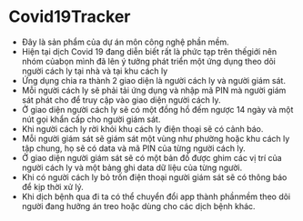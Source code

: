# Covid19Tracker

- Đây là sản phẩm của dự án môn công nghệ phần mềm. 
- Hiện tại dịch Covid 19 đang diễn biết rất là phức tạp trên thếgiới nên nhóm 
củabọn mình đã lên ý tưởng phát triển một ứng dụng theo dõi người cách ly tại 
nhà và tại khu cách ly 
- Ứng dụng chia ra thành 2 giao diện là người cách ly và người giám sát. 
- Mỗi người cách ly sẽ phải tải ứng dụng và nhập mã PIN mà người giám sát phát 
cho để truy cập vào giao diện người cách ly. 
- Ở giao diện người cách ly sẽ có một đồng hồ đếm ngược 14 ngày và một nút gọi 
khẩn cấp cho người giám sát. 
- Khi người cách ly rời khỏi khu cách ly điện thoại sẽ có cảnh báo. 
- Mỗi người giám sát sẽ giám sát một vùng như phường hoặc khu cách ly tập 
chung, họ sẽ có data và mã PIN của từng người cách ly. 
- Ở giao diện người giám sát sẽ có một bản đồ được ghim các vị trí của người 
cách ly và một bảng ghi data dữ liệu của từng người. 
- Khi có người cách ly bỏ trốn điện thoại người giám sát sẽ có thông báo để kịp 
thời xử lý. 
- Khi dịch bệnh qua đi ta có thể chuyển đổi app thành phầnmềm theo dõi người 
đang hưởng án treo hoặc dùng cho các dịch bệnh khác.
